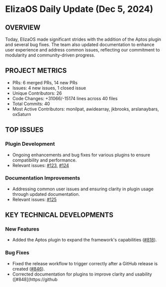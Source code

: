 # ElizaOS Daily Update (Dec 5, 2024)

## OVERVIEW 
Today, ElizaOS made significant strides with the addition of the Aptos plugin and several bug fixes. The team also updated documentation to enhance user experience and address common issues, reflecting our commitment to modularity and community-driven progress.

## PROJECT METRICS
- PRs: 6 merged PRs, 14 new PRs
- Issues: 4 new issues, 1 closed issue
- Unique Contributors: 26
- Code Changes: +31066/-15174 lines across 40 files
- Total Commits: 40
- Most Active Contributors: monilpat, awidearray, jkbrooks, arslanaybars, oxSaturn

## TOP ISSUES
### Plugin Development
- Ongoing enhancements and bug fixes for various plugins to ensure compatibility and performance.
- Relevant issues: [#123](https://github.com/elizaos/eliza/issues/123), [#124](https://github.com/elizaos/eliza/issues/124)

### Documentation Improvements
- Addressing common user issues and ensuring clarity in plugin usage through updated documentation.
- Relevant issues: [#125](https://github.com/elizaos/eliza/issues/125)

## KEY TECHNICAL DEVELOPMENTS
### New Features
- Added the Aptos plugin to expand the framework's capabilities ([#818](https://github.com/elizaos/eliza/pull/818)).

### Bug Fixes
- Fixed the release workflow to trigger correctly after a GitHub release is created ([#846](https://github.com/elizaos/eliza/pull/846)).
- Corrected documentation for plugins to improve clarity and usability ([#848](https://github